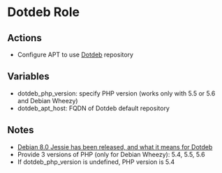 Dotdeb Role
===========

Actions
-------
- Configure APT to use [Dotdeb](http://www.dotdeb.org) repository


Variables
---------
- dotdeb\_php\_version: specify PHP version (works only with 5.5 or 5.6 and Debian Wheezy)
- dotdeb\_apt\_host: FQDN of Dotdeb default repository


Notes
-----
- [Debian 8.0 Jessie has been released, and what it means for Dotdeb](https://www.dotdeb.org/2015/04/26/debian-8-0-jessie-has-been-released-and-what-it-means-for-dotdeb/)
- Provide 3 versions of PHP (only for Debian Wheezy): 5.4, 5.5, 5.6
- If dotdeb\_php\_version is undefined, PHP version is 5.4
